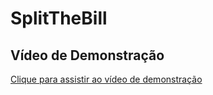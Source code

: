 # SplitTheBill

## Vídeo de Demonstração

[Clique para assistir ao vídeo de demonstração](https://www.example.com/)


